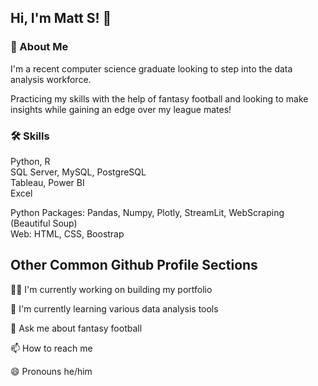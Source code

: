 ## Hi, I'm Matt S! 👋

### 🚀 About Me
I'm a recent computer science graduate looking to step into the data analysis workforce.  

Practicing my skills with the help of fantasy football and looking to make insights while gaining 
an edge over my league mates!


### 🛠 Skills
Python, R  <br>
SQL Server, MySQL, PostgreSQL  <br>
Tableau, Power BI  <br>
Excel  <br>

Python Packages: Pandas, Numpy, Plotly, StreamLit, WebScraping (Beautiful Soup)  <br>
Web: HTML, CSS, Boostrap 


## Other Common Github Profile Sections
👩‍💻 I'm currently working on building my portfolio

🧠 I'm currently learning various data analysis tools

💬 Ask me about fantasy football

📫 How to reach me

😄 Pronouns he/him


